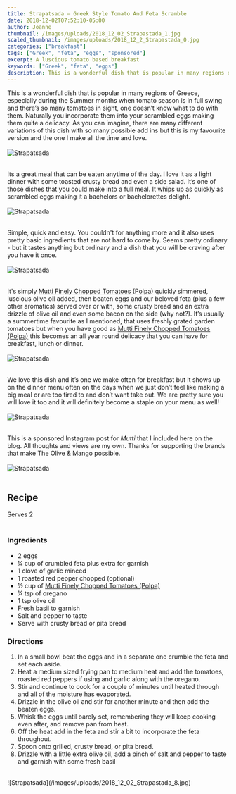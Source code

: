 ```yaml
---
title: Strapatsada – Greek Style Tomato And Feta Scramble 
date: 2018-12-02T07:52:10-05:00
author: Joanne
thumbnail: /images/uploads/2018_12_02_Strapastada_1.jpg
scaled_thumbnail: /images/uploads/2018_12_2_Strapastada_0.jpg
categories: ["breakfast"]
tags: ["Greek", "feta", "eggs", "sponsored"]
excerpt: A luscious tomato based breakfast
keywords: ["Greek", "feta", "eggs"]
description: This is a wonderful dish that is popular in many regions of Greece. You will love this luscious, simple quick and easy to make Greek breakfast. 
---
```


This is a wonderful dish that is popular in many regions of Greece, especially during the Summer months when tomato season is in full swing and there’s so many tomatoes in sight, one doesn’t know what to do with them. Naturally you incorporate them into your scrambled eggs making them quite a delicacy. As you can imagine, there are many different variations of this dish with so many possible add ins but this is my favourite version and the one I make all the time and love.
</br>
</br>
![Strapatsada](/images/uploads/2018_12_02_Strapastada_2.jpg)
</br>
</br>

Its a great meal that can be eaten anytime of the day. I love it as a light dinner with some toasted crusty bread and even a side salad. It’s one of those dishes that you could make into a full meal. It whips up as quickly as scrambled eggs making it a bachelors or bachelorettes delight.
</br>
</br>
![Strapatsada](/images/uploads/2018_12_02_Strapastada_3.jpg)
</br>
</br>

Simple, quick and easy. You couldn't for anything more and it also uses pretty basic ingredients that are not hard to come by. Seems pretty ordinary - but it tastes anything but ordinary and a dish that you will be craving after you have it once.
</br>
</br>
![Strapatsada](/images/uploads/2018_12_02_Strapastada_4.jpg)
</br>
</br>

It's simply [Mutti Finely Chopped Tomatoes (Polpa)](https://www.mutti-parma.com/can-en/mutti-tomatoes) quickly simmered, luscious olive oil added, then beaten eggs and our beloved feta (plus a few other aromatics) served over or with, some crusty bread and an extra drizzle of olive oil and even some bacon on the side (why not?). It’s usually a summertime favourite as I mentioned, that uses freshly grated garden tomatoes but when you have good as [Mutti Finely Chopped Tomatoes (Polpa)](https://www.mutti-parma.com/can-en/mutti-tomatoes) this becomes an all year round delicacy that you can have for breakfast, lunch or dinner.
</br>
</br>
![Strapatsada](/images/uploads/2018_12_02_Strapastada_5.jpg)
</br>
</br>

We love this dish and it’s one we make often for breakfast but it shows up on the dinner menu often on the days when we just don’t feel like making a big meal or are too tired to and don’t want take out. We are pretty sure you will love it too and it will definitely become a staple on your menu as well!
</br>
</br>
![Strapatsada](/images/uploads/2018_12_02_Strapastada_6.jpg)
</br>
</br>

This is a sponsored Instagram post for _Mutti_ that I included here on the blog. All thoughts and views are my own. Thanks for supporting the brands that make The Olive & Mango possible.
</br>
</br>
![Strapatsada](/images/uploads/2018_12_02_Strapastada_7.jpg)
</br>
</br>

## Recipe
Serves 2
</br>
</br>

### Ingredients

* 2 eggs 
* &frac14; cup of crumbled feta plus extra for garnish 
* 1 clove of garlic minced 
* 1  roasted red pepper chopped (optional)
* &frac12; cup of <span class="highlight">[Mutti Finely Chopped Tomatoes (Polpa)](https://www.mutti-parma.com/can-en/mutti-tomatoes)</span>
* &frac14; tsp of oregano
* 1 tsp olive oil 
* Fresh basil to garnish 
* Salt and pepper to taste
* Serve with crusty bread or pita bread 

### Directions 

1. In a small bowl beat the eggs and in a separate one crumble the feta and set each aside.
2. Heat a medium sized frying pan to medium heat and add the tomatoes, roasted red peppers if using and garlic along with the oregano. 
3. Stir and continue to cook for a couple of minutes until heated through and all of the moisture has evaporated.
4. Drizzle in the olive oil and stir for another minute and then add the beaten eggs. 
5. Whisk the eggs until barely set, remembering they will keep cooking even after, and remove pan from heat. 
6. Off the heat add in the feta and stir a bit to incorporate the feta throughout. 
7. Spoon onto grilled, crusty bread, or pita bread. 
8. Drizzle with a little extra olive oil, add a pinch of salt and pepper to taste and garnish with some fresh basil

</br>
![Strapatsada](/images/uploads/2018_12_02_Strapastada_8.jpg)
